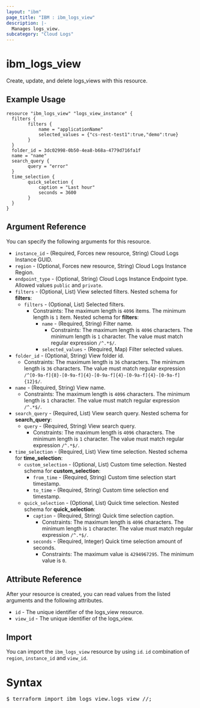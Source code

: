 ```yaml
---
layout: "ibm"
page_title: "IBM : ibm_logs_view"
description: |-
  Manages logs_view.
subcategory: "Cloud Logs"
---
```


# ibm_logs_view

Create, update, and delete logs_views with this resource.

## Example Usage

```hcl
resource "ibm_logs_view" "logs_view_instance" {
  filters {
		filters {
			name = "applicationName"
			selected_values = {"cs-rest-test1":true,"demo":true}
		}
  }
  folder_id = 3dc02998-0b50-4ea8-b68a-4779d716fa1f
  name = "name"
  search_query {
		query = "error"
  }
  time_selection {
		quick_selection {
			caption = "Last hour"
			seconds = 3600
		}
  }
}
```

## Argument Reference

You can specify the following arguments for this resource.

* `instance_id` - (Required, Forces new resource, String)  Cloud Logs Instance GUID.
* `region` - (Optional, Forces new resource, String) Cloud Logs Instance Region.
* `endpoint_type` - (Optional, String) Cloud Logs Instance Endpoint type. Allowed values `public` and `private`.
* `filters` - (Optional, List) View selected filters.
Nested schema for **filters**:
	* `filters` - (Optional, List) Selected filters.
	  * Constraints: The maximum length is `4096` items. The minimum length is `1` item.
	Nested schema for **filters**:
		* `name` - (Required, String) Filter name.
		  * Constraints: The maximum length is `4096` characters. The minimum length is `1` character. The value must match regular expression `/^.*$/`.
		* `selected_values` - (Required, Map) Filter selected values.
* `folder_id` - (Optional, String) View folder id.
  * Constraints: The maximum length is `36` characters. The minimum length is `36` characters. The value must match regular expression `/^[0-9a-f]{8}-[0-9a-f]{4}-[0-9a-f]{4}-[0-9a-f]{4}-[0-9a-f]{12}$/`.
* `name` - (Required, String) View name.
  * Constraints: The maximum length is `4096` characters. The minimum length is `1` character. The value must match regular expression `/^.*$/`.
* `search_query` - (Required, List) View search query.
Nested schema for **search_query**:
	* `query` - (Required, String) View search query.
	  * Constraints: The maximum length is `4096` characters. The minimum length is `1` character. The value must match regular expression `/^.*$/`.
* `time_selection` - (Required, List) View time selection.
Nested schema for **time_selection**:
	* `custom_selection` - (Optional, List) Custom time selection.
	Nested schema for **custom_selection**:
		* `from_time` - (Required, String) Custom time selection start timestamp.
		* `to_time` - (Required, String) Custom time selection end timestamp.
	* `quick_selection` - (Optional, List) Quick time selection.
	Nested schema for **quick_selection**:
		* `caption` - (Required, String) Quick time selection caption.
		  * Constraints: The maximum length is `4096` characters. The minimum length is `1` character. The value must match regular expression `/^.*$/`.
		* `seconds` - (Required, Integer) Quick time selection amount of seconds.
		  * Constraints: The maximum value is `4294967295`. The minimum value is `0`.

## Attribute Reference

After your resource is created, you can read values from the listed arguments and the following attributes.

* `id` - The unique identifier of the logs_view resource.
* `view_id` - The unique identifier of the logs_view.


## Import

You can import the `ibm_logs_view` resource by using `id`. `id` combination of `region`, `instance_id` and `view_id`.

# Syntax
<pre>
$ terraform import ibm_logs_view.logs_view <region>/<instance_id>/<view_id>;
</pre>
